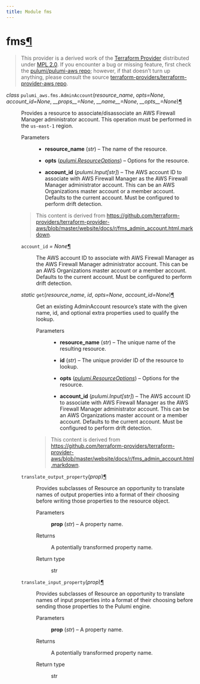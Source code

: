```yaml
---
title: Module fms
---
```


<div class="section" id="fms">
<h1>fms<a class="headerlink" href="#fms" title="Permalink to this headline">¶</a></h1>
<blockquote>
<div><p>This provider is a derived work of the <a class="reference external" href="https://github.com/terraform-providers/terraform-provider-aws">Terraform Provider</a> distributed under
<a class="reference external" href="https://www.mozilla.org/en-US/MPL/2.0/">MPL 2.0</a>. If you encounter a bug or missing feature, first check the
<a class="reference external" href="https://github.com/pulumi/pulumi-aws/issues">pulumi/pulumi-aws repo</a>; however, if that doesn’t turn up
anything, please consult the source <a class="reference external" href="https://github.com/terraform-providers/terraform-provider-aws/issues">terraform-providers/terraform-provider-aws repo</a>.</p>
</div></blockquote>
<span class="target" id="module-pulumi_aws.fms"></span><dl class="class">
<dt id="pulumi_aws.fms.AdminAccount">
<em class="property">class </em><code class="sig-prename descclassname">pulumi_aws.fms.</code><code class="sig-name descname">AdminAccount</code><span class="sig-paren">(</span><em class="sig-param">resource_name</em>, <em class="sig-param">opts=None</em>, <em class="sig-param">account_id=None</em>, <em class="sig-param">__props__=None</em>, <em class="sig-param">__name__=None</em>, <em class="sig-param">__opts__=None</em><span class="sig-paren">)</span><a class="headerlink" href="#pulumi_aws.fms.AdminAccount" title="Permalink to this definition">¶</a></dt>
<dd><p>Provides a resource to associate/disassociate an AWS Firewall Manager administrator account. This operation must be performed in the <code class="docutils literal notranslate"><span class="pre">us-east-1</span></code> region.</p>
<dl class="field-list simple">
<dt class="field-odd">Parameters</dt>
<dd class="field-odd"><ul class="simple">
<li><p><strong>resource_name</strong> (<em>str</em>) – The name of the resource.</p></li>
<li><p><strong>opts</strong> (<a class="reference internal" href="../../pulumi/#pulumi.ResourceOptions" title="pulumi.ResourceOptions"><em>pulumi.ResourceOptions</em></a>) – Options for the resource.</p></li>
<li><p><strong>account_id</strong> (<em>pulumi.Input</em><em>[</em><em>str</em><em>]</em>) – The AWS account ID to associate with AWS Firewall Manager as the AWS Firewall Manager administrator account. This can be an AWS Organizations master account or a member account. Defaults to the current account. Must be configured to perform drift detection.</p></li>
</ul>
</dd>
</dl>
<blockquote>
<div><p>This content is derived from <a class="reference external" href="https://github.com/terraform-providers/terraform-provider-aws/blob/master/website/docs/r/fms_admin_account.html.markdown">https://github.com/terraform-providers/terraform-provider-aws/blob/master/website/docs/r/fms_admin_account.html.markdown</a>.</p>
</div></blockquote>
<dl class="attribute">
<dt id="pulumi_aws.fms.AdminAccount.account_id">
<code class="sig-name descname">account_id</code><em class="property"> = None</em><a class="headerlink" href="#pulumi_aws.fms.AdminAccount.account_id" title="Permalink to this definition">¶</a></dt>
<dd><p>The AWS account ID to associate with AWS Firewall Manager as the AWS Firewall Manager administrator account. This can be an AWS Organizations master account or a member account. Defaults to the current account. Must be configured to perform drift detection.</p>
</dd></dl>

<dl class="method">
<dt id="pulumi_aws.fms.AdminAccount.get">
<em class="property">static </em><code class="sig-name descname">get</code><span class="sig-paren">(</span><em class="sig-param">resource_name</em>, <em class="sig-param">id</em>, <em class="sig-param">opts=None</em>, <em class="sig-param">account_id=None</em><span class="sig-paren">)</span><a class="headerlink" href="#pulumi_aws.fms.AdminAccount.get" title="Permalink to this definition">¶</a></dt>
<dd><p>Get an existing AdminAccount resource’s state with the given name, id, and optional extra
properties used to qualify the lookup.</p>
<dl class="field-list simple">
<dt class="field-odd">Parameters</dt>
<dd class="field-odd"><ul class="simple">
<li><p><strong>resource_name</strong> (<em>str</em>) – The unique name of the resulting resource.</p></li>
<li><p><strong>id</strong> (<em>str</em>) – The unique provider ID of the resource to lookup.</p></li>
<li><p><strong>opts</strong> (<a class="reference internal" href="../../pulumi/#pulumi.ResourceOptions" title="pulumi.ResourceOptions"><em>pulumi.ResourceOptions</em></a>) – Options for the resource.</p></li>
<li><p><strong>account_id</strong> (<em>pulumi.Input</em><em>[</em><em>str</em><em>]</em>) – The AWS account ID to associate with AWS Firewall Manager as the AWS Firewall Manager administrator account. This can be an AWS Organizations master account or a member account. Defaults to the current account. Must be configured to perform drift detection.</p></li>
</ul>
</dd>
</dl>
<blockquote>
<div><p>This content is derived from <a class="reference external" href="https://github.com/terraform-providers/terraform-provider-aws/blob/master/website/docs/r/fms_admin_account.html.markdown">https://github.com/terraform-providers/terraform-provider-aws/blob/master/website/docs/r/fms_admin_account.html.markdown</a>.</p>
</div></blockquote>
</dd></dl>

<dl class="method">
<dt id="pulumi_aws.fms.AdminAccount.translate_output_property">
<code class="sig-name descname">translate_output_property</code><span class="sig-paren">(</span><em class="sig-param">prop</em><span class="sig-paren">)</span><a class="headerlink" href="#pulumi_aws.fms.AdminAccount.translate_output_property" title="Permalink to this definition">¶</a></dt>
<dd><p>Provides subclasses of Resource an opportunity to translate names of output properties
into a format of their choosing before writing those properties to the resource object.</p>
<dl class="field-list simple">
<dt class="field-odd">Parameters</dt>
<dd class="field-odd"><p><strong>prop</strong> (<em>str</em>) – A property name.</p>
</dd>
<dt class="field-even">Returns</dt>
<dd class="field-even"><p>A potentially transformed property name.</p>
</dd>
<dt class="field-odd">Return type</dt>
<dd class="field-odd"><p>str</p>
</dd>
</dl>
</dd></dl>

<dl class="method">
<dt id="pulumi_aws.fms.AdminAccount.translate_input_property">
<code class="sig-name descname">translate_input_property</code><span class="sig-paren">(</span><em class="sig-param">prop</em><span class="sig-paren">)</span><a class="headerlink" href="#pulumi_aws.fms.AdminAccount.translate_input_property" title="Permalink to this definition">¶</a></dt>
<dd><p>Provides subclasses of Resource an opportunity to translate names of input properties into
a format of their choosing before sending those properties to the Pulumi engine.</p>
<dl class="field-list simple">
<dt class="field-odd">Parameters</dt>
<dd class="field-odd"><p><strong>prop</strong> (<em>str</em>) – A property name.</p>
</dd>
<dt class="field-even">Returns</dt>
<dd class="field-even"><p>A potentially transformed property name.</p>
</dd>
<dt class="field-odd">Return type</dt>
<dd class="field-odd"><p>str</p>
</dd>
</dl>
</dd></dl>

</dd></dl>

</div>

